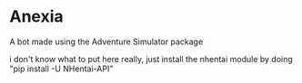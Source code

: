 # Anexia
A bot made using the Adventure Simulator package

i don't know what to put here really, just install the nhentai module by doing "pip install -U NHentai-API"
